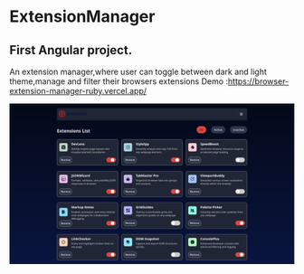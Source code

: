 # ExtensionManager

## First Angular project.
An extension manager,where user can toggle between dark and light theme,manage and filter their browsers extensions
Demo :https://browser-extension-manager-ruby.vercel.app/

![Design preview for the Browser extensions manager UI coding challenge](/public/assets/images/preview.png)
